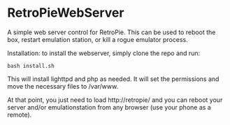 # RetroPieWebServer
A simple web server control for RetroPie.  This can be used to reboot the box, restart emulation station, or kill a rogue emulator process.

Installation:
to install the webserver, simply clone the repo and run:

```
bash install.sh
```
This will install lighttpd and php as needed.  It will set the permissions and move the necessary files to /var/www.

At that point, you just need to load http://retropie/ and you can reboot your server and/or emulationstation from any browser (use your phone as a remote).

